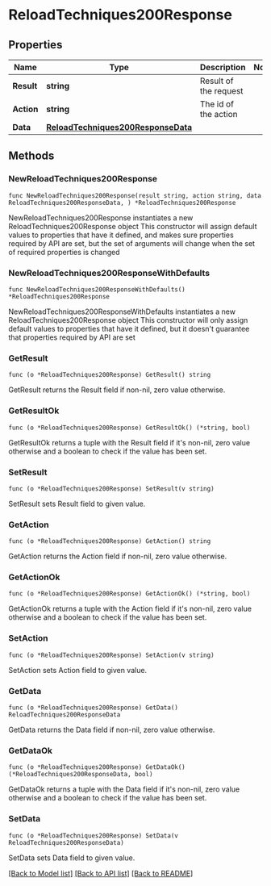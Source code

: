 # ReloadTechniques200Response

## Properties

Name | Type | Description | Notes
------------ | ------------- | ------------- | -------------
**Result** | **string** | Result of the request | 
**Action** | **string** | The id of the action | 
**Data** | [**ReloadTechniques200ResponseData**](ReloadTechniques200ResponseData.md) |  | 

## Methods

### NewReloadTechniques200Response

`func NewReloadTechniques200Response(result string, action string, data ReloadTechniques200ResponseData, ) *ReloadTechniques200Response`

NewReloadTechniques200Response instantiates a new ReloadTechniques200Response object
This constructor will assign default values to properties that have it defined,
and makes sure properties required by API are set, but the set of arguments
will change when the set of required properties is changed

### NewReloadTechniques200ResponseWithDefaults

`func NewReloadTechniques200ResponseWithDefaults() *ReloadTechniques200Response`

NewReloadTechniques200ResponseWithDefaults instantiates a new ReloadTechniques200Response object
This constructor will only assign default values to properties that have it defined,
but it doesn't guarantee that properties required by API are set

### GetResult

`func (o *ReloadTechniques200Response) GetResult() string`

GetResult returns the Result field if non-nil, zero value otherwise.

### GetResultOk

`func (o *ReloadTechniques200Response) GetResultOk() (*string, bool)`

GetResultOk returns a tuple with the Result field if it's non-nil, zero value otherwise
and a boolean to check if the value has been set.

### SetResult

`func (o *ReloadTechniques200Response) SetResult(v string)`

SetResult sets Result field to given value.


### GetAction

`func (o *ReloadTechniques200Response) GetAction() string`

GetAction returns the Action field if non-nil, zero value otherwise.

### GetActionOk

`func (o *ReloadTechniques200Response) GetActionOk() (*string, bool)`

GetActionOk returns a tuple with the Action field if it's non-nil, zero value otherwise
and a boolean to check if the value has been set.

### SetAction

`func (o *ReloadTechniques200Response) SetAction(v string)`

SetAction sets Action field to given value.


### GetData

`func (o *ReloadTechniques200Response) GetData() ReloadTechniques200ResponseData`

GetData returns the Data field if non-nil, zero value otherwise.

### GetDataOk

`func (o *ReloadTechniques200Response) GetDataOk() (*ReloadTechniques200ResponseData, bool)`

GetDataOk returns a tuple with the Data field if it's non-nil, zero value otherwise
and a boolean to check if the value has been set.

### SetData

`func (o *ReloadTechniques200Response) SetData(v ReloadTechniques200ResponseData)`

SetData sets Data field to given value.



[[Back to Model list]](../README.md#documentation-for-models) [[Back to API list]](../README.md#documentation-for-api-endpoints) [[Back to README]](../README.md)


